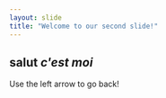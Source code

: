 ```yaml
---
layout: slide
title: "Welcome to our second slide!"
---
```

__salut__ *c'est moi*
---
Use the left arrow to go back!
